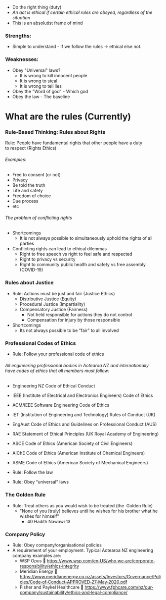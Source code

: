 
- Do the right thing (duty) 
- *An act is ethical if certain ethical rules are obeyed, regardless of the situation*
- This is an absolutist frame of mind
### Strengths:
- Simple to understand - If we follow the rules -> ethical else not.
### Weaknesses:
- Obey "Universal" laws?
	- It is wrong to kill innocent people
	- It is wrong to steal
	- It is wrong to tell lies
- Obey the "Word of god" - Which god
- Obey the law - The baseline
# What are the rules (Currently)

### Rule‐Based Thinking: Rules about Rights
Rule: People have fundamental rights that other people have a duty to respect (Rights Ethics) 
###### Examples:
- Free to consent (or not)
- Privacy
- Be told the truth
- Life and safety
- Freedom of choice
- Due process
- etc
###### The problem of conflicting rights
- Shortcomings
	- It is not always possible to simultaneously uphold the rights of all parties
- Conflicting rights can lead to ethical dilemmas
	- Right to free speech vs right to feel safe and respected
	- Right to privacy vs security
	- Right to community public health and safety vs free assembly (COVID-19)




### Rules about Justice
- Rule: Actions must be just and fair (Justice Ethics) 
	- Distributive Justice (Equity)
	- Procedural Justice (Impartiality)
	- Compensatory Justice (Fairness)
		- Not held responsible for actions they do not control
		- Compensation for injury by those responsible
- Shortcomings
	- Its not always possible to be "fair" to all involved


### Professional Codes of Ethics
- Rule: Follow your professional code of ethics 
###### All engineering professional bodies in Aotearoa NZ and internationally  have codes of ethics that all members must follow: 
- Engineering NZ Code of Ethical Conduct 
- IEEE (Institute of Electrical and Electronics Engineers) Code of Ethics 
- ACM/IEEE Software Engineering Code of Ethics 
- IET (Institution of Engineering and Technology) Rules of Conduct (UK)  
- EngAust Code of Ethics and Guidelines on Professional Conduct (AUS) 
- RAE Statement of Ethical Principles (UK Royal Academy of Engineering) 
- ASCE Code of Ethics (American Society of Civil Engineers) 
- AIChE Code of Ethics (American Institute of Chemical Engineers) 
- ASME Code of Ethics (American Society of Mechanical Engineers)



- Rule: Follow the law 
- Rule: Obey “universal” laws 
### The Golden Rule 
- Rule: Treat others as you would wish to be treated (the  Golden Rule) 
	- "None of you \[truly] believes until he wishes for his brother what he wishes for himself"
		- 40 Hadith Nawawi 13
### Company Policy
- Rule: Obey company/organisational policies
 - A requirement of your employment. Typical Aotearoa NZ engineering  company examples are: 
	 - WSP Opus  https://www.wsp.com/en‐US/who‐we‐are/corporate‐responsibility/ethics‐integrity 
	 - Meridian Energy  https://www.meridianenergy.co.nz/assets/Investors/Governance/Policies/Code‐of‐Conduct‐APPROVED‐27‐May‐2020.pdf 
	 - Fisher and Paykel Healthcare  https://www.fphcare.com/nz/our‐company/sustainability/ethics‐and‐legal‐compliance/
	 